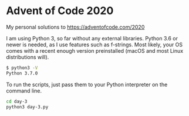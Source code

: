 Advent of Code 2020
===

My personal solutions to https://adventofcode.com/2020

I am using Python 3, so far without any external libraries. Python 3.6 or newer is needed, as I use features such as f-strings. Most likely, your OS comes with a recent enough version preinstalled (macOS and most Linux distributions will).

```sh
$ python3 -V
Python 3.7.0
```

To run the scripts, just pass them to your Python interpreter on the command line.

```sh
cd day-3
python3 day-3.py
```